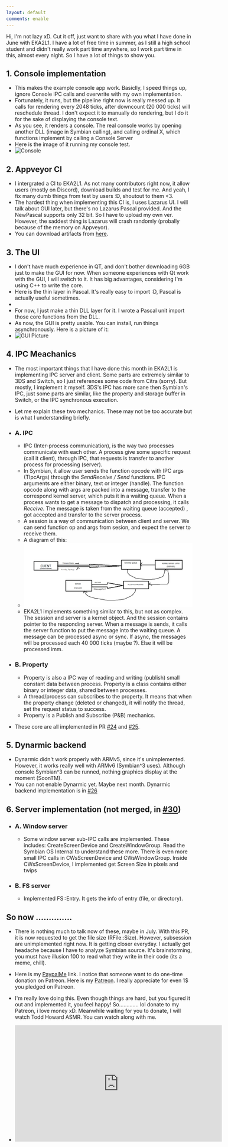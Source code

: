 ```yaml
--- 
layout: default
comments: enable
---
```


Hi, I'm not lazy xD. Cut it off, just want to share with you what I have done in June with EKA2L1. I have a lot of free time in summer, as I
still a high school student and didn't really work part time anywhere, so I work part time in this, almost every night. So I have a lot of things 
to show you.

## 1. Console implementation
- This makes the example console app work. Basiclly, I speed things up, ignore Console IPC calls and overwrite with my own implementation. 
- Fortunately, it runs, but the pipeline right now is really messed up. It calls for rendering every 2048 ticks, after downcount (20 000 ticks) will
reschedule thread. I don't expect it to manually do rendering, but I do it for the sake of displaying the console text.
- As you see, it renders a console. The real console works by opening another DLL (image in Symbian calling), and calling ordinal X, which functions
implement by calling a Console Server
- Here is the image of it running my console test. 
- ![Console](https://media.discordapp.net/attachments/431430141319708692/455664435717996544/Symbian.png?width=255&height=473)

## 2. Appveyor CI
- I intergrated a CI to EKA2L1. As not many contributors right now, it allow users (mostly on Discord), download builds and test for me. And yeah,
I fix many dumb things from test by users :D, shoutout to them <3.
- The hardest thing when implementing this CI is, I uses Lazarus UI. I will talk about GUI later, but there's no Lazarus Pascal provided. And the NewPascal
supports only 32 bit. So I have to upload my own ver. However, the saddest thing is Lazarus will crash randomly (probally because of the memory on 
Appveyor).
- You can download artifacts from [here](https://ci.appveyor.com/project/bentokun/eka2l1-mjiuq).

## 3. The UI
- I don't have much experience in QT, and don't bother downloading 6GB just to make the GUI for now. When someone experiences with Qt work with the GUI,
I will switch to it. It has big advantages, considering I'm using C++ to write the core. 
- Here is the thin layer in Pascal. It's really easy to import :D, Pascal is actually useful sometimes.
- <script src="https://gist.github.com/bentokun/7d55361402977c987132d61fd60a5a92.js"></script>
- For now, I just make a thin DLL layer for it. I wrote a Pascal unit import those core functions from the DLL.
- As now, the GUI is pretty usable. You can install, run things asynchronously. Here is a picture of it:
- ![GUI Picture](https://media.discordapp.net/attachments/431430141319708692/455663094807658497/Symbian.JPG?width=645&height=474)

## 4. IPC Meachanics
- The most important things that I have done this month in EKA2L1 is implementing IPC server and client. Some parts are extremely similar to 3DS and 
Switch, so I just references some code from Citra (sorry). But mostly, I implement it myself. 3DS's IPC has more sane then Symbian's IPC, just some parts
are similar, like the property and storage buffer in Switch, or the IPC synchronous execution. 
- Let me explain these two mechanics. These may not be too accurate but is what I understanding briefly.

- ### A. IPC
   * IPC (Inter-process communication), is the way two processes communicate with each other. A process give some specific request (call it client), through 
   IPC, that requests is transfer to another process for processing (server).
   * In Symbian, it allow user sends the function opcode with IPC args (TIpcArgs) through the *SendReceive / Send* functions. IPC arguments are either
   binary, text or integer (handle). The function opcode along with args are packed into a message, transfer to the correspond kernel server, which puts it
   in a waiting queue. When a process wants to get a message to dispatch and processing, it calls *Receive*. The message is taken from the waiting queue (accepted)
   , got accepted and transfer to the server process.
   * A session is a way of communication between client and server. We can send function op and args from sesion, and expect the server to receive them.
   * A diagram of this:
   * ![Diagram server](/assets/server2.png)
   * EKA2L1 implements something similar to this, but not as complex. The session and server is a kernel object. 
   And the session contains pointer to the responding server. When a message is sends, it calls the server function to put the message into the waiting queue.
   A message can be processed async or sync. If async, the messages will be processed each 40 000 ticks (maybe ?). Else it will be processed imm.
   
- ### B. Property
    * Property is also a IPC way of reading and writing (publish) small constant data between process. Property is a class contains either binary or integer data, shared 
	between processes.
	*  A thread/process can subscribes to the property. It means that when the property change (deleted or changed), it will notify the thread, set the request status 
	to success.
	* Property is a Publish and Subscribe (P&B) mechanics.
	
- These core are all implemented in PR [#24](https://github.com/EKA2L1/EKA2L1/pull/24) and [#25](https://github.com/EKA2L1/EKA2L1/pull/25).

## 5. Dynarmic backend
- Dynarmic didn't work properly with ARMv5, since it's unimplemented. However, it works really well with ARMv6 (Symbian^3 uses). Although console Symbian^3
can be runned, nothing graphics display at the moment (SoonTM). 
- You can not enable Dynarmic yet. Maybe next month. Dynarmic backend implementation is in [#26](https://github.com/EKA2L1/EKA2L1/pull/26)

## 6. Server implementation (not merged, in [#30](https://github.com/EKA2L1/EKA2L1/pull/30))
- ### A. Window server 
   * Some window server sub-IPC calls are implemented. These includes: CreateScreenDevice and CreateWindowGroup. Read the Symbian OS Internal to understand
   these more. There is even more small IPC calls in CWsScreenDevice and CWsWindowGroup. Inside CWsScreenDevice, I implemented get Screen Size in pixels and twips
   
- ### B. FS server
   * Implemented FS::Entry. It gets the info of entry (file, or directory).

## So now ..............
   
- There is nothing much to talk now of these, maybe in July. With this PR, it is now requested to get the file size (RFile::Size). However, subsession are
unimplemented right now. It is getting closer everyday. I actually got headache because I have to analyze Symbian source. It's brainstorming, you must have
illusion 100 to read what they write in their code (its a meme, chill).

- Here is my [PaypalMe](https://paypal.me/Thi573) link. I notice that someone want to do one-time donation on Patreon. Here is my [Patreon](https://patreon.com/fewdspuck).
I really appreciate for even 1$ you pledged on Patreon.

- I'm really love doing this. Even though things are hard, but you figured it out and implemented it, you feel happy! So............. lol donate to my Patreon, i love money xD.
Meanwhile waiting for you to donate, I will watch Todd Howard ASMR. You can watch along with me.

- <iframe width="560" height="315" src="https://www.youtube.com/embed/3uOPGkEJ56Q" frameborder="0" allow="autoplay; encrypted-media" allowfullscreen></iframe>


